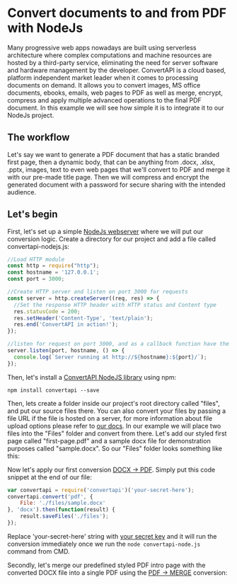 # Convert documents to and from PDF with NodeJs

Many progressive web apps nowadays are built using serverless architecture where complex computations and machine resources are hosted by a third-party service, 
eliminating the need for server software and hardware management by the developer. 
ConvertAPI is a cloud based, platform independent market leader when it comes to processing documents on demand.
It allows you to convert images, MS office documents, ebooks, emails, web pages to PDF as well as merge, encrypt, compress and apply multiple advanced operations to the
final PDF document. In this example we will see how simple it is to integrate it to our NodeJs project.

## The workflow

Let's say we want to generate a PDF document that has a static branded first page, then a dynamic body, that can be anything from .docx, .xlsx, .pptx, images, 
text to even web pages that we'll convert to PDF and merge it with our pre-made title page. Then we will compress and encrypt the generated document with a password 
for secure sharing with the intended audience.

## Let's begin

First, let's set up a simple [NodeJs webserver](https://nodejs.org/en/docs/guides/getting-started-guide/) where we will put our conversion logic. 
Create a directory for our project and add a file called convertapi-nodejs.js:

```javascript
//Load HTTP module
const http = require("http");
const hostname = '127.0.0.1';
const port = 3000;

//Create HTTP server and listen on port 3000 for requests
const server = http.createServer((req, res) => {
  //Set the response HTTP header with HTTP status and Content type
  res.statusCode = 200;
  res.setHeader('Content-Type', 'text/plain');
  res.end('ConvertAPI in action!');
});

//listen for request on port 3000, and as a callback function have the port listened on logged
server.listen(port, hostname, () => {
  console.log(`Server running at http://${hostname}:${port}/`);
});
```

Then, let's install a [ConvertAPI NodeJS library](https://github.com/ConvertAPI/convertapi-node) using npm:

`npm install convertapi --save`

Then, lets create a folder inside our project's root directory called "files", and put our source files there. 
You can also convert your files by passing a file URL if the file is hosted on a server, for more information about file upload options please refer to [our docs](https://www.convertapi.com/doc/upload).
In our example we will place two files into the "Files" folder and convert from there. 
Let's add our styled first page called "first-page.pdf" and a sample docx file for demonstration purposes called "sample.docx". So our "Files" folder looks something like this:





Now let's apply our first conversion [DOCX -> PDF](https://www.convertapi.com/docx-to-pdf). Simply put this code snippet at the end of our file:

```javascript
var convertapi = require('convertapi')('your-secret-here');
convertapi.convert('pdf', {
	File: './files/sample.docx'
}, 'docx').then(function(result) {
	result.saveFiles('./files');
});
```

Replace 'your-secret-here' string with [your secret key](https://help.convertapi.com/en/article/how-to-create-a-free-account-2wr644/) and it will run the conversion immediately once we run the `node convertapi-node.js` command from CMD.

Secondly, let's merge our predefined styled PDF intro page with the converted DOCX file into a single PDF using the [PDF -> MERGE](https://www.convertapi.com/pdf-to-merge) conversion:

